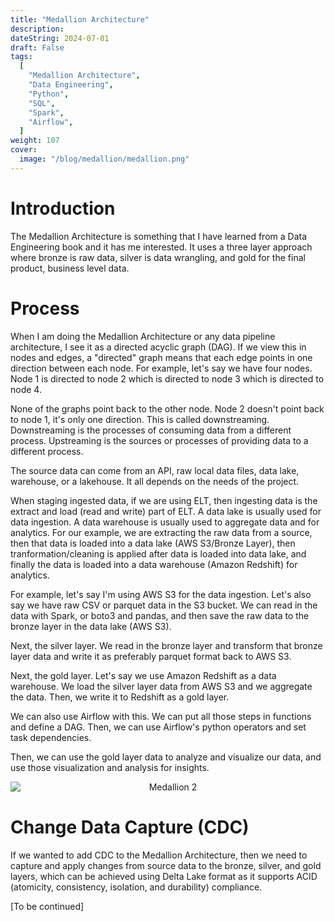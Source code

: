 ```yaml
---
title: "Medallion Architecture"
description:
dateString: 2024-07-01
draft: False
tags:
  [
    "Medallion Architecture",
    "Data Engineering",
    "Python",
    "SQL",
    "Spark",
    "Airflow",
  ]
weight: 107
cover:
  image: "/blog/medallion/medallion.png"
---
```


# Introduction

The Medallion Architecture is something that I have learned from a Data Engineering book and it has me interested. It uses a three layer approach where bronze is raw data, silver is data wrangling, and gold for the final product, business level data.

# Process

When I am doing the Medallion Architecture or any data pipeline architecture, I see it as a directed acyclic graph (DAG). If we view this in nodes and edges, a "directed" graph means that each edge points in one direction between each node. For example, let's say we have four nodes. Node 1 is directed to node 2 which is directed to node 3 which is directed to node 4.

None of the graphs point back to the other node. Node 2 doesn't point back to node 1, it's only one direction. This is called downstreaming. Downstreaming is the processes of consuming data from a different process. Upstreaming is the sources or processes of providing data to a different process.

The source data can come from an API, raw local data files, data lake, warehouse, or a lakehouse. It all depends on the needs of the project.

When staging ingested data, if we are using ELT, then ingesting data is the extract and load (read and write) part of ELT. A data lake is usually used for data ingestion. A data warehouse is usually used to aggregate data and for analytics. For our example, we are extracting the raw data from a source, then that data is loaded into a data lake (AWS S3/Bronze Layer), then tranformation/cleaning is applied after data is loaded into data lake, and finally the data is loaded into a data warehouse (Amazon Redshift) for analytics.

For example, let's say I'm using AWS S3 for the data ingestion. Let's also say we have raw CSV or parquet data in the S3 bucket. We can read in the data with Spark, or boto3 and pandas, and then save the raw data to the bronze layer in the data lake (AWS S3).

Next, the silver layer. We read in the bronze layer and transform that bronze layer data and write it as preferably parquet format back to AWS S3.

Next, the gold layer. Let's say we use Amazon Redshift as a data warehouse. We load the silver layer data from AWS S3 and we aggregate the data. Then, we write it to Redshift as a gold layer.

We can also use Airflow with this. We can put all those steps in functions and define a DAG. Then, we can use Airflow's python operators and set task dependencies.

Then, we can use the gold layer data to analyze and visualize our data, and use those visualization and analysis for insights.

<div style="text-align: center;">
  <img src="/blog/medallion/medallion2.png" alt="Medallion 2" style="display: block; margin-left: auto; margin-right: auto;">
</div>

# Change Data Capture (CDC)

If we wanted to add CDC to the Medallion Architecture, then we need to capture and apply changes from source data to the bronze, silver, and gold layers, which can be achieved using Delta Lake format as it supports ACID (atomicity, consistency, isolation, and durability) compliance.

[To be continued]
